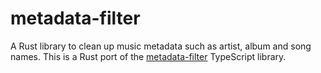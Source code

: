 # metadata-filter

A Rust library to clean up music metadata such as artist, album and song names.
This is a Rust port of the [metadata-filter](https://github.com/web-scrobbler/metadata-filter)
TypeScript library.